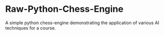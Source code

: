 # Raw-Python-Chess-Engine
A simple python chess-engine demonstrating the application of various AI techniques for a course.
